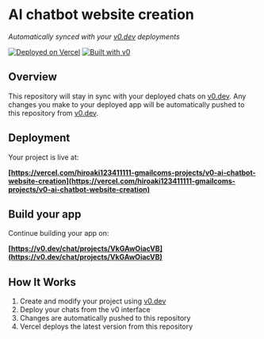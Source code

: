 # AI chatbot website creation

*Automatically synced with your [v0.dev](https://v0.dev) deployments*

[![Deployed on Vercel](https://img.shields.io/badge/Deployed%20on-Vercel-black?style=for-the-badge&logo=vercel)](https://vercel.com/hiroaki123411111-gmailcoms-projects/v0-ai-chatbot-website-creation)
[![Built with v0](https://img.shields.io/badge/Built%20with-v0.dev-black?style=for-the-badge)](https://v0.dev/chat/projects/VkGAwOiacVB)

## Overview

This repository will stay in sync with your deployed chats on [v0.dev](https://v0.dev).
Any changes you make to your deployed app will be automatically pushed to this repository from [v0.dev](https://v0.dev).

## Deployment

Your project is live at:

**[https://vercel.com/hiroaki123411111-gmailcoms-projects/v0-ai-chatbot-website-creation](https://vercel.com/hiroaki123411111-gmailcoms-projects/v0-ai-chatbot-website-creation)**

## Build your app

Continue building your app on:

**[https://v0.dev/chat/projects/VkGAwOiacVB](https://v0.dev/chat/projects/VkGAwOiacVB)**

## How It Works

1. Create and modify your project using [v0.dev](https://v0.dev)
2. Deploy your chats from the v0 interface
3. Changes are automatically pushed to this repository
4. Vercel deploys the latest version from this repository
